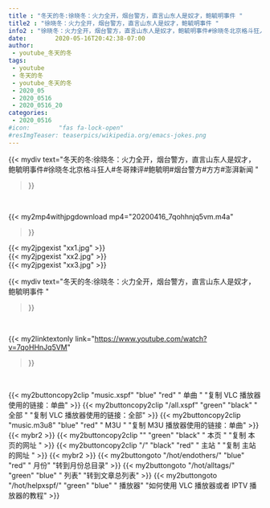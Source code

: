```yaml
---
title : "冬天的冬:徐晓冬：火力全开，烟台警方，直言山东人是奴才，鲍毓明事件 "
title2 : "徐晓冬：火力全开，烟台警方，直言山东人是奴才，鲍毓明事件 "
info2 : "徐晓冬：火力全开，烟台警方，直言山东人是奴才，鲍毓明事件#徐晓冬北京格斗狂人#冬哥辣评#鲍毓明#烟台警方#方方#澎湃新闻 "
date:        2020-05-16T20:42:38-07:00
author:
 - youtube_冬天的冬
tags:
 - youtube
 - 冬天的冬
 - youtube_冬天的冬
 - 2020_05
 - 2020_0516
 - 2020_0516_20
categories:
 - 2020_0516
#icon:        "fas fa-lock-open"
#resImgTeaser: teaserpics/wikipedia.org/emacs-jokes.png
---
```


{{< mydiv text="冬天的冬:徐晓冬：火力全开，烟台警方，直言山东人是奴才，鲍毓明事件#徐晓冬北京格斗狂人#冬哥辣评#鲍毓明#烟台警方#方方#澎湃新闻 "
>}}
<br>


{{< my2mp4withjpgdownload mp4="20200416_7qohhnjq5vm.m4a"
>}}

{{< my2jpgexist "xx1.jpg" >}}<br>
{{< my2jpgexist "xx2.jpg" >}}<br>
{{< my2jpgexist "xx3.jpg" >}}<br>



{{< mydiv text="冬天的冬:徐晓冬：火力全开，烟台警方，直言山东人是奴才，鲍毓明事件 "
>}}
<br>

{{< my2linktextonly link="https://www.youtube.com/watch?v=7qoHHnJq5VM"
>}}


<br>

{{< my2buttoncopy2clip "music.xspf"        "blue"   "red"    " 单曲 "  "复制 VLC 播放器使用的链接：单曲" >}} {{< my2buttoncopy2clip "/all.xspf"         "green"  "black"  " 全部 "  "复制 VLC 播放器使用的链接：全部" >}} {{< my2buttoncopy2clip "music.m3u8"        "blue"   "red"    " M3U  "    "复制 M3U 播放器使用的链接：单曲" >}} {{< mybr2 >}} {{< my2buttoncopy2clip ""                  "green"  "black"  " 本页 "    "复制 本页的网址 " >}} {{< my2buttoncopy2clip "/"                 "black"  "red"    " 主站 "    "复制 主站的网址 " >}} {{< mybr2 >}} {{< my2buttongoto      "/hot/endothers/"   "blue"   "red"    " 月份"   "转到月份总目录" >}} {{< my2buttongoto      "/hot/alltags/"     "green"  "blue"   " 列表"   "转到文章总列表" >}} {{< my2buttongoto      "/hot/helpxspf/"    "green"  "blue"   " 播放器" "如何使用 VLC 播放器或者 IPTV 播放器的教程" >}} 
